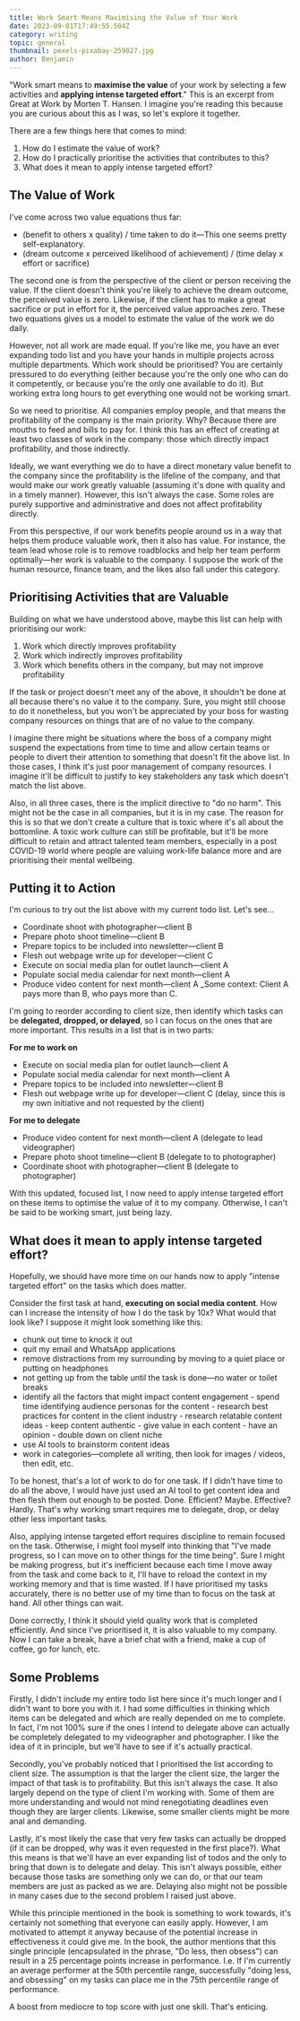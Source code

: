 ```yaml
---
title: Work Smart Means Maximising the Value of Your Work
date: 2023-09-01T17:49:55.504Z
category: writing
topic: general
thumbnail: pexels-pixabay-259027.jpg
author: Benjamin
---
```

"Work smart means to **maximise the value** of your work by selecting a few activities and **applying intense targeted effort**." This is an excerpt from Great at Work by Morten T. Hansen. I imagine you're reading this because you are curious about this as I was, so let's explore it together. 

There are a few things here that comes to mind: 

1. How do I estimate the value of work?
2. How do I practically prioritise the activities that contributes to this?
3. What does it mean to apply intense targeted effort?

## The Value of Work

I've come across two value equations thus far:

* (benefit to others x quality) /  time taken to do it—This one seems pretty self-explanatory.
* (dream outcome x perceived likelihood of achievement) / (time delay x effort or sacrifice)

The second one is from the perspective of the client or person receiving the value. If the client doesn't think you're likely to achieve the dream outcome, the perceived value is zero. Likewise, if the client has to make a great sacrifice or put in effort for it, the perceived value approaches zero. These two equations gives us a model to estimate the value of the work we do daily. 

However, not all work are made equal. If you're like me, you have an ever expanding todo list and you have your hands in multiple projects across multiple departments. Which work should be prioritised? You are certainly pressured to do everything (either because you're the only one who can do it competently, or because you're the only one available to do it). But working extra long hours to get everything one would not be working smart. 

So we need to prioritise. All companies employ people, and that means the profitability of the company is the main priority. Why? Because there are mouths to feed and bills to pay for. I think this has an effect of creating at least two classes of work in the company: those which directly impact profitability, and those indirectly. 

Ideally, we want everything we do to have a direct monetary value benefit to the company since the profitability is the lifeline of the company, and that would make our work greatly valuable (assuming it's done with quality and in a timely manner). However, this isn't always the case. Some roles are purely supportive and administrative and does not affect profitability directly. 

From this perspective, if our work benefits people around us in a way that helps them produce valuable work, then it also has value. For instance, the team lead whose role is to remove roadblocks and help her team perform optimally—her work is valuable to the company. I suppose the work of the human resource, finance team, and the likes also fall under this category. 

## Prioritising Activities that are Valuable

Building on what we have understood above, maybe this list can help with prioritising our work: 

1. Work which directly improves profitability
2. Work which indirectly improves profitability
3. Work which benefits others in the company, but may not improve profitability

If the task or project doesn't meet any of the above, it shouldn't be done at all because there's no value it to the company. Sure, you might still choose to do it nonetheless, but you won't be appreciated by your boss for wasting company resources on things that are of no value to the company. 

I imagine there might be situations where the boss of a company might suspend the expectations from time to time and allow certain teams or people to divert their attention to something that doesn't fit the above list. In those cases, I think it's just poor management of company resources. I imagine it'll be difficult to justify to key stakeholders any task which doesn't match the list above. 

Also, in all three cases, there is the implicit directive to "do no harm". This might not be the case in all companies, but it is in my case. The reason for this is so that we don't create a culture that is toxic where it's all about the bottomline. A toxic work culture can still be profitable, but it'll be more difficult to retain and attract talented team members, especially in a post COVID-19 world where people are valuing work-life balance more and are prioritising their mental wellbeing. 

## Putting it to Action

I'm curious to try out the list above with my current todo list. Let's see...

* Coordinate shoot with photographer—client B
* Prepare photo shoot timeline—client B
* Prepare topics to be included into newsletter—client B
* Flesh out webpage write up for developer—client C
* Execute on social media plan for outlet launch—client A
* Populate social media calendar for next month—client A
* Produce video content for next month—client A
  _Some context: Client A pays more than B, who pays more than C.

I'm going to reorder according to client size, then identify which tasks can be **delegated, dropped, or delayed**, so I can focus on the ones that are more important. This results in a list that is in two parts: 

**For me to work on**

* Execute on social media plan for outlet launch—client A
* Populate social media calendar for next month—client A
* Prepare topics to be included into newsletter—client B
* Flesh out webpage write up for developer—client C (delay, since this is my own initiative and not requested by the client)

**For me to delegate**

* Produce video content for next month—client A (delegate to lead videographer)
* Prepare photo shoot timeline—client B (delegate to to photographer)
* Coordinate shoot with photographer—client B (delegate to photographer)

With this updated, focused list, I now need to apply intense targeted effort on these items to optimise the value of it to my company. Otherwise, I can't be said to be working smart, just being lazy. 

## What does it mean to apply intense targeted effort?

Hopefully, we should have more time on our hands now to apply "intense targeted effort" on the tasks which does matter. 

Consider the first task at hand, **executing on social media content**. How can I increase the intensity of how I do the task by 10x? What would that look like? I suppose it might look something like this: 

* chunk out time to knock it out
* quit my email and WhatsApp applications
* remove distractions from my surrounding by moving to a quiet place or putting on headphones
* not getting up from the table until the task is done—no water or toilet breaks
* identify all the factors that might impact content engagement
  		- spend time identifying audience personas for the content
  		- research best practices for content in the client industry
  			- research relatable content ideas
  			- keep content authentic
  			- give value in each content
  			- have an opinion
  			- double down on client niche
* use AI tools to brainstorm content ideas
* work in categories—complete all writing, then look for images / videos, then edit, etc. 

To be honest, that's a lot of work to do for one task. If I didn't have time to do all the above, I would have just used an AI tool to get content idea and then flesh them out enough to be posted. Done. Efficient? Maybe. Effective? Hardly. That's why working smart requires me to delegate, drop, or delay other less important tasks. 

Also, applying intense targeted effort requires discipline to remain focused on the task. Otherwise, I might fool myself into thinking that "I've made progress, so I can move on to other things for the time being". Sure I might be making progress, but it's inefficient because each time I move away from the task and come back to it, I'll have to reload the context in my working memory and that is time wasted. If I have prioritised my tasks accurately, there is no better use of my time than to focus on the task at hand. All other things can wait. 

Done correctly, I think it should yield quality work that is completed efficiently. And since I've prioritised it, it is also valuable to my company. Now I can take a break, have a brief chat with a friend, make a cup of coffee, go for lunch, etc. 

## Some Problems

Firstly, I didn't include my entire todo list here since it's much longer and I didn't want to bore you with it. I had some difficulties in thinking which items can be delegated and which are really depended on me to complete. In fact, I'm not 100% sure if the ones I intend to delegate above can actually be completely delegated to my videographer and photographer. I like the idea of it in principle, but we'll have to see if it's actually practical. 

Secondly, you've probably noticed that I prioritised the list according to client size. The assumption is that the larger the client size, the larger the impact of that task is to profitability. But this isn't always the case. It also largely depend on the type of client I'm working with. Some of them are more understanding and would not mind renegotiating deadlines even though they are larger clients. Likewise, some smaller clients might be more anal and demanding. 

Lastly, it's most likely the case that very few tasks can actually be dropped (if it can be dropped, why was it even requested in the first place?). What this means is that we'll have an ever expanding list of todos and the only to bring that down is to delegate and delay. This isn't always possible, either because those tasks are something only we can do, or that our team members are just as packed as we are. Delaying also might not be possible in many cases due to the second problem I raised just above. 

While this principle mentioned in the book is something to work towards, it's certainly not something that everyone can easily apply. However, I am motivated to attempt it anyway because of the potential increase in effectiveness it could give me. In the book, the author mentions that this single principle (encapsulated in the phrase, "Do less, then obsess") can result in a 25 percentage points increase in performance. I.e. If I'm currently an average performer at the 50th percentile range, successfully "doing less, and obsessing" on my tasks can place me in the 75th percentile range of performance. 

A boost from mediocre to top score with just one skill. That's enticing.